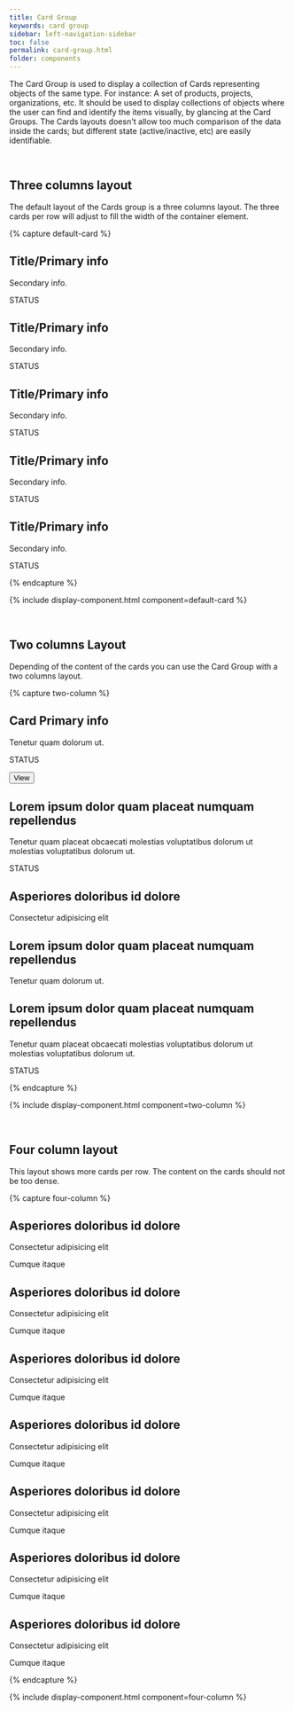 ```yaml
---
title: Card Group
keywords: card group
sidebar: left-navigation-sidebar
toc: false
permalink: card-group.html
folder: components
---
```


The Card Group is used to display a collection of Cards representing objects of the same type. For instance: A set of products, projects, organizations, etc. It should be used to display collections of objects where the user can find and identify the items visually, by glancing at the Card Groups. The Cards layouts doesn't allow too much comparison of the data inside the cards; but different state (active/inactive, etc) are easily identifiable.

<br />

## Three columns layout

The default layout of the Cards group is a three columns layout. The three cards per row will adjust to fill the width of the container element.

{% capture default-card %}
<div class="tn-card-group">
  <div class="tn-card" role="button">
      <div class="tn-card__content">
           <h2 class="tn-card__header">
               Title/Primary info
           </h2>
           <p class="tn-card__description">
               Secondary info.
           </p>
           <p class="tn-card__status">
               <span class="tn-has-color-status-1">STATUS</span>
           </p>
      </div>
  </div>
    <div class="tn-card" role="button">
        <div class="tn-card__content">
           <h2 class="tn-card__header">
               Title/Primary info
           </h2>
           <p class="tn-card__description">
               Secondary info.
           </p>
           <p class="tn-card__status">
               <span class="tn-has-color-status-1">STATUS</span>
           </p>
        </div>
    </div>
    <div class="tn-card" role="button">
        <div class="tn-card__content">
           <h2 class="tn-card__header">
               Title/Primary info
           </h2>
           <p class="tn-card__description">
               Secondary info.
           </p>
            <p class="tn-card__status">
                <span class="tn-has-color-status-1">STATUS</span>
            </p>
        </div>
    </div>
    <div class="tn-card" role="button">
        <div class="tn-card__content">
           <h2 class="tn-card__header">
               Title/Primary info
           </h2>
           <p class="tn-card__description">
               Secondary info.
           </p>
           <p class="tn-card__status">
               <span class="tn-has-color-status-1">STATUS</span>
           </p>
        </div>
    </div>
    <div class="tn-card" role="button">
        <div class="tn-card__content">
           <h2 class="tn-card__header">
               Title/Primary info
           </h2>
           <p class="tn-card__description">
               Secondary info.
           </p>
           <p class="tn-card__status">
               <span class="tn-has-color-status-1">STATUS</span>
           </p>
        </div>
    </div>
</div>
{% endcapture %}

{% include display-component.html component=default-card %}

<br>

## Two columns Layout

Depending of the content of the cards you can use the Card Group with a two columns layout.

{% capture two-column %}
<div class="tn-card-group tn-card-group--2col">
    <div class="tn-card">
        <div class="tn-card__content">
             <h2 class="tn-card__header">
                 Card Primary info
             </h2>
             <p class="tn-card__description">
                 Tenetur quam  dolorum ut.
             </p>
             <p class="tn-card__status">
                 STATUS
             </p>
        </div>
        <div class="tn-card__actions">
            <button class="tn-button tn-button--small">
        View
    </button>
        </div>
    </div>
    <div class="tn-card" role="button">
        <div class="tn-card__content">
             <h2 class="tn-card__header">
                 Lorem ipsum dolor quam placeat numquam repellendus
             </h2>
             <p class="tn-card__description">
                 Tenetur quam placeat obcaecati molestias voluptatibus dolorum
                 ut molestias voluptatibus dolorum ut.
             </p>
             <p class="tn-card__status">
                 <span class="tn-has-color-status-1">STATUS</span>
             </p>
        </div>
    </div>
    <div class="tn-card" role="button"><div class="tn-card__media tn-card__media--fill"
     style="background-image: url(https://techne.yaas.io/images/product-thumbnail.png)"
    aria-label="YaaS product thumbnail"></div>
        <div class="tn-card__content">
             <h2 class="tn-card__header">
                 Asperiores doloribus id dolore
             </h2>
             <p class="tn-card__description">
                 Consectetur adipisicing elit
             </p>
        </div>
    </div>
    <div class="tn-card" role="button">
        <div class="tn-card__content">
             <h2 class="tn-card__header">
                 Lorem ipsum dolor quam placeat numquam repellendus
             </h2>
             <p class="tn-card__description">
                 Tenetur quam  dolorum ut.
             </p>
        </div>
    </div>
    <div class="tn-card" role="button">
        <div class="tn-card__content">
             <h2 class="tn-card__header">
                 Lorem ipsum dolor quam placeat numquam repellendus
             </h2>
             <p class="tn-card__description">
                 Tenetur quam placeat obcaecati molestias voluptatibus dolorum
                 ut molestias voluptatibus dolorum ut.
             </p>
             <p class="tn-card__status">
                 <span class="tn-has-color-status-1">STATUS</span>
             </p>
        </div>
    </div>
</div>
{% endcapture %}

{% include display-component.html component=two-column %}

<br>

## Four column layout

This layout shows more cards per row. The content on the cards should not be too dense.

{% capture four-column %}
<div class="tn-card-group tn-card-group--4col">
    <div class="tn-card tn-card--vertical" role="button">
        <div class="tn-card__media"
             style="background-image: url(https://techne.yaas.io/images/product-thumbnail.png)"
             aria-label="YaaS product thumbnail"></div>
        <div class="tn-card__content">
             <h2 class="tn-card__header">
                 Asperiores doloribus id dolore
             </h2>
             <p class="tn-card__description">
                 Consectetur adipisicing elit
             </p>
             <p class="tn-card__status">
                 <span class="tn-has-color-status-1">Cumque itaque</span>
             </p>
        </div>
    </div>
    <div class="tn-card tn-card--vertical" role="button">
        <div class="tn-card__media"
             style="background-image: url(https://techne.yaas.io/images/product-thumbnail.png)"
             aria-label="YaaS product thumbnail"></div>
        <div class="tn-card__content">
             <h2 class="tn-card__header">
                 Asperiores doloribus id dolore
             </h2>
             <p class="tn-card__description">
                 Consectetur adipisicing elit
             </p>
             <p class="tn-card__status">
                 <span class="tn-has-color-status-1">Cumque itaque</span>
             </p>
        </div>
    </div>
    <div class="tn-card tn-card--vertical" role="button">
        <div class="tn-card__media"
             style="background-image: url(https://techne.yaas.io/images/product-thumbnail.png)"
             aria-label="YaaS product thumbnail"></div>
        <div class="tn-card__content">
             <h2 class="tn-card__header">
                 Asperiores doloribus id dolore
             </h2>
             <p class="tn-card__description">
                 Consectetur adipisicing elit
             </p>
             <p class="tn-card__status">
                 <span class="tn-has-color-status-1">Cumque itaque</span>
             </p>
        </div>
    </div>
    <div class="tn-card tn-card--vertical" role="button">
        <div class="tn-card__media"
             style="background-image: url(https://techne.yaas.io/images/product-thumbnail.png)"
             aria-label="YaaS product thumbnail"></div>
        <div class="tn-card__content">
             <h2 class="tn-card__header">
                 Asperiores doloribus id dolore
             </h2>
             <p class="tn-card__description">
                 Consectetur adipisicing elit
             </p>
             <p class="tn-card__status">
                 <span class="tn-has-color-status-1">Cumque itaque</span>
             </p>
        </div>
    </div>
    <div class="tn-card tn-card--vertical" role="button"><div class="tn-card__media"
         style="background-image: url(https://techne.yaas.io/images/product-thumbnail.png)"
         aria-label="YaaS product thumbnail"></div>
        <div class="tn-card__content">
             <h2 class="tn-card__header">
                 Asperiores doloribus id dolore
             </h2>
             <p class="tn-card__description">
                 Consectetur adipisicing elit
             </p>
             <p class="tn-card__status">
                 <span class="tn-has-color-status-1">Cumque itaque</span>
             </p>
        </div>
    </div>
    <div class="tn-card tn-card--vertical" role="button"><div class="tn-card__media"
         style="background-image: url(https://techne.yaas.io/images/product-thumbnail.png)"
         aria-label="YaaS product thumbnail"></div>
        <div class="tn-card__content">
             <h2 class="tn-card__header">
                 Asperiores doloribus id dolore
             </h2>
             <p class="tn-card__description">
                 Consectetur adipisicing elit
             </p>
             <p class="tn-card__status">
                 <span class="tn-has-color-status-1">Cumque itaque</span>
             </p>
        </div>
    </div>
    <div class="tn-card tn-card--vertical" role="button"><div class="tn-card__media"
         style="background-image: url(https://techne.yaas.io/images/product-thumbnail.png)"
         aria-label="YaaS product thumbnail"></div>
        <div class="tn-card__content">
             <h2 class="tn-card__header">
                 Asperiores doloribus id dolore
             </h2>
             <p class="tn-card__description">
                 Consectetur adipisicing elit
             </p>
             <p class="tn-card__status">
                 <span class="tn-has-color-status-1">Cumque itaque</span>
             </p>
        </div>
    </div>
</div>
{% endcapture %}

{% include display-component.html component=four-column %}
